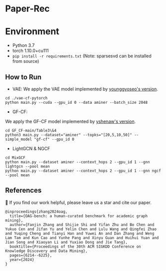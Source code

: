 # Paper-Rec

# Environment
- Python 3.7
- torch 1.10.0+cu111
- ```pip install -r requirements.txt``` (Note: sparsesvd can be installed from source)


## How to Run

* VAE:
We apply the VAE model implemented by [younggyoseo's version](https://github.com/younggyoseo/vae-cf-pytorch).

```shell
cd ./vae-cf-pytorch
python main.py --cuda --gpu_id 0 --data aminer --batch_size 2048
```

* GF-CF:

We apply the GF-CF model implemented by [yshenaw's version](https://github.com/yshenaw/GF_CF).

```shell
cd GF_CF-main/Table3\&4
python3 main.py --dataset="aminer" --topks="[20,5,10,50]" --simple_model "gf-cf" --gpu_id 0
```

* LightGCN & NGCF
```shell
cd MixGCF
python main.py --dataset aminer --context_hops 2 --gpu_id 1 --gnn lightgcn --pool mean
python main.py --dataset aminer --context_hops 2 --gpu_id 1 --gnn ngcf --pool mean
```


## References
🌟 If you find our work helpful, please leave us a star and cite our paper.
```
@inproceedings{zhang2024oag,
  title={OAG-bench: a human-curated benchmark for academic graph mining},
  author={Fanjin Zhang and Shijie Shi and Yifan Zhu and Bo Chen and Yukuo Cen and Jifan Yu and Yelin Chen and Lulu Wang and Qingfei Zhao and Yuqing Cheng and Tianyi Han and Yuwei An and Dan Zhang and Weng Lam Tam and Kun Cao and Yunhe Pang and Xinyu Guan and Huihui Yuan and Jian Song and Xiaoyan Li and Yuxiao Dong and Jie Tang},
  booktitle={Proceedings of the 30th ACM SIGKDD Conference on Knowledge Discovery and Data Mining},
  pages={6214--6225},
  year={2024}
}
```
